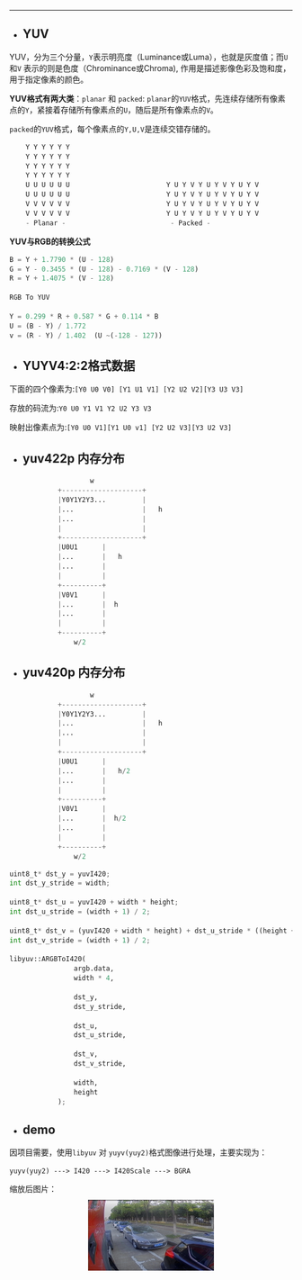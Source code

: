 <!-- ## update -->
---

+ ## YUV
YUV，分为三个分量，`Y`表示明亮度（Luminance或Luma），也就是灰度值；而`U`和`V` 表示的则是色度（Chrominance或Chroma),
作用是描述影像色彩及饱和度，用于指定像素的颜色。

__YUV格式有两大类__：`planar` 和 `packed`:
`planar`的`YUV`格式，先连续存储所有像素点的`Y`，紧接着存储所有像素点的`U`，随后是所有像素点的`V`。

`packed`的`YUV`格式，每个像素点的`Y,U,V`是连续交错存储的。

```python
    Y Y Y Y Y Y                   
    Y Y Y Y Y Y                  
    Y Y Y Y Y Y                   
    Y Y Y Y Y Y                    
    U U U U U U                        Y U Y V Y U Y V Y U Y V
    U U U U U U                        Y U Y V Y U Y V Y U Y V
    V V V V V V                        Y U Y V Y U Y V Y U Y V
    V V V V V V                        Y U Y V Y U Y V Y U Y V
    - Planar -                          - Packed -
```
**YUV与RGB的转换公式**

```python
B = Y + 1.7790 * (U - 128)
G = Y - 0.3455 * (U - 128) - 0.7169 * (V - 128)
R = Y + 1.4075 * (V - 128)

RGB To YUV

Y = 0.299 * R + 0.587 * G + 0.114 * B
U = (B - Y) / 1.772
v = (R - Y) / 1.402  (U ~(-128 - 127))
```
+ ## YUYV4:2:2格式数据

下面的四个像素为:`[Y0 U0 V0] [Y1 U1 V1] [Y2 U2 V2][Y3 U3 V3]`

存放的码流为:`Y0 U0 Y1 V1 Y2 U2 Y3 V3`

映射出像素点为:`[Y0 U0 V1][Y1 U0 v1] [Y2 U2 V3][Y3 U2 V3]`


+ ## yuv422p 内存分布
```python
                    w
            +--------------------+
            |Y0Y1Y2Y3...         |
            |...                 |   h
            |...                 |
            |                    |
            +--------------------+
            |U0U1      |
            |...       |   h
            |...       |
            |          |
            +----------+
            |V0V1      |
            |...       |  h
            |...       |
            |          |
            +----------+
                w/2
``` 

+ ## yuv420p 内存分布
```python
                    w
            +--------------------+
            |Y0Y1Y2Y3...         |
            |...                 |   h
            |...                 |
            |                    |
            +--------------------+
            |U0U1      |
            |...       |   h/2
            |...       |
            |          |
            +----------+
            |V0V1      |
            |...       |  h/2
            |...       |
            |          |
            +----------+
                w/2
```

```python
uint8_t* dst_y = yuvI420;
int dst_y_stride = width;

uint8_t* dst_u = yuvI420 + width * height;
int dst_u_stride = (width + 1) / 2;

uint8_t* dst_v = (yuvI420 + width * height) + dst_u_stride * ((height + 1) / 2);
int dst_v_stride = (width + 1) / 2;

libyuv::ARGBToI420(
                argb.data, 
                width * 4, 
                
                dst_y,
                dst_y_stride, 
                
                dst_u, 
                dst_u_stride, 
                
                dst_v, 
                dst_v_stride, 
                
                width,                                          
                height
            );
```

+ ## demo 
因项目需要，使用`libyuv` 对 `yuyv(yuy2)`格式图像进行处理，主要实现为：

`yuyv(yuy2) ---> I420 ---> I420Scale ---> BGRA`

缩放后图片：
<img style="margin:10px auto;display:block" width=224 src="./img/yuyv2i420_scale.jpg"/>
